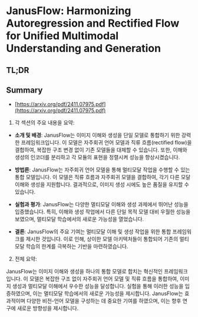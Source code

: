 # JanusFlow: Harmonizing Autoregression and Rectified Flow for Unified Multimodal Understanding and Generation
## TL;DR
## Summary
- [https://arxiv.org/pdf/2411.07975.pdf](https://arxiv.org/pdf/2411.07975.pdf)

1. 각 섹션의 주요 내용을 요약:

- **소개 및 배경**:
  JanusFlow는 이미지 이해와 생성을 단일 모델로 통합하기 위한 강력한 프레임워크입니다. 이 모델은 자주회귀 언어 모델과 직류 흐름(rectified flow)을 결합하여, 복잡한 구조 변경 없이 기존 모델들을 대체할 수 있습니다. 또한, 이해와 생성의 인코더를 분리하고 각 모듈의 표현을 정렬시켜 성능을 향상시켰습니다.

- **방법론**:
  JanusFlow는 자주회귀 언어 모델을 통해 멀티모달 작업을 수행할 수 있는 통합 모델입니다. 이 모델은 직류 흐름과 자주회귀 모델을 결합하여, 각기 다른 모달 이해와 생성을 지원합니다. 결과적으로, 이미지 생성 시에도 높은 품질을 유지할 수 있습니다.

- **실험과 평가**:
  JanusFlow는 다양한 멀티모달 이해와 생성 과제에서 뛰어난 성능을 입증했습니다. 특히, 이해와 생성 작업에서 다른 단일 목적 모델 대비 우월한 성능을 보였으며, 멀티모달 학습에서의 새로운 가능성을 열었습니다.

- **결론**:
  JanusFlow의 주요 기여는 멀티모달 이해 및 생성 작업을 위한 통합 프레임워크를 제시한 것입니다. 이로 인해, 상이한 모델 아키텍처들이 통합되어 기존의 멀티모달 학습의 한계를 극복하는 기반을 마련하였습니다.

2. 전체 요약:

JanusFlow는 이미지 이해와 생성을 하나의 통합 모델로 합치는 혁신적인 프레임워크입니다. 이 모델은 복잡한 구조 없이 자주회귀 언어 모델 및 직류 흐름을 통합하여, 이미지 생성과 멀티모달 이해에서 우수한 성능을 달성합니다. 실험을 통해 이러한 성능을 입증하였으며, 이는 멀티모달 학습에서의 새로운 가능성을 제시합니다. JanusFlow는 효과적이며 다양한 비전-언어 모델을 구성하는 데 중요한 기여를 하였으며, 이는 향후 연구에 새로운 방향성을 제시합니다.